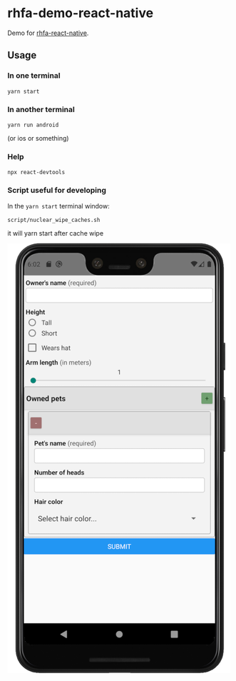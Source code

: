 # rhfa-demo-react-native

Demo for [rhfa-react-native](https://github.com/dgonz64/rhfa-react-native).

## Usage

### In one terminal

    yarn start

### In another terminal

    yarn run android

(or ios or something)

### Help

    npx react-devtools

### Script useful for developing

In the `yarn start` terminal window:

    script/nuclear_wipe_caches.sh

it will yarn start after cache wipe

![Some Android](assets/android.png?raw=true "Result demo")
